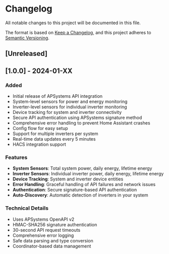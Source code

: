 # Changelog

All notable changes to this project will be documented in this file.

The format is based on [Keep a Changelog](https://keepachangelog.com/en/1.0.0/),
and this project adheres to [Semantic Versioning](https://semver.org/spec/v2.0.0.html).

## [Unreleased]

## [1.0.0] - 2024-01-XX

### Added
- Initial release of APSystems API integration
- System-level sensors for power and energy monitoring
- Inverter-level sensors for individual inverter monitoring
- Device tracking for system and inverter connectivity
- Secure API authentication using APSystems signature method
- Comprehensive error handling to prevent Home Assistant crashes
- Config flow for easy setup
- Support for multiple inverters per system
- Real-time data updates every 5 minutes
- HACS integration support

### Features
- **System Sensors**: Total system power, daily energy, lifetime energy
- **Inverter Sensors**: Individual inverter power, daily energy, lifetime energy
- **Device Tracking**: System and inverter device entities
- **Error Handling**: Graceful handling of API failures and network issues
- **Authentication**: Secure signature-based API authentication
- **Auto-Discovery**: Automatic detection of inverters in your system

### Technical Details
- Uses APSystems OpenAPI v2
- HMAC-SHA256 signature authentication
- 30-second API request timeouts
- Comprehensive error logging
- Safe data parsing and type conversion
- Coordinator-based data management
